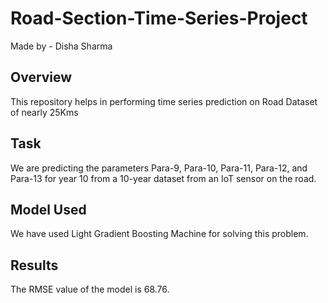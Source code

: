 # Road-Section-Time-Series-Project


Made by - Disha Sharma

## Overview
This repository helps in performing time series prediction on Road Dataset of nearly 25Kms
## Task
We are predicting the parameters Para-9, Para-10, Para-11, Para-12, and Para-13 for year 10 from a 10-year dataset from an IoT sensor on the road.

## Model Used
We have used Light Gradient Boosting Machine for solving this problem.

## Results
The RMSE value of the model is 68.76.
